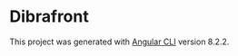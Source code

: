 # Dibrafront

This project was generated with [Angular CLI](https://github.com/angular/angular-cli) version 8.2.2.

